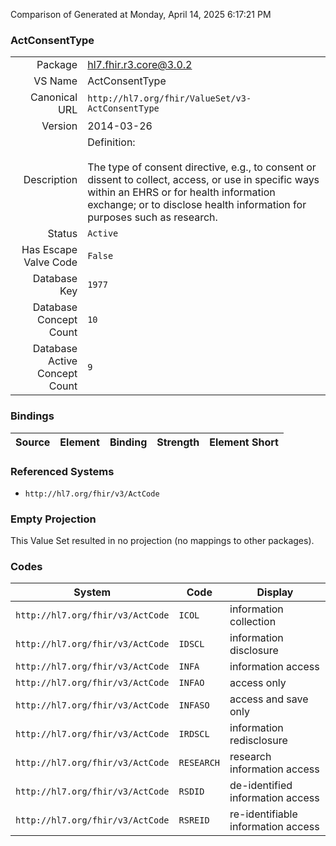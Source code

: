 Comparison of 
Generated at Monday, April 14, 2025 6:17:21 PM

### ActConsentType

|      |     |
| ---: | --- |
| Package | hl7.fhir.r3.core@3.0.2 |
| VS Name | ActConsentType |
| Canonical URL | `http://hl7.org/fhir/ValueSet/v3-ActConsentType` |
| Version | 2014-03-26 |
| Description | Definition:<br/><br/>The type of consent directive, e.g., to consent or dissent to collect, access, or use in specific ways within an EHRS or for health information exchange; or to disclose  health information  for purposes such as research. |
| Status | `Active` |
| Has Escape Valve Code | `False` |
| Database Key | `1977` |
| Database Concept Count | `10` |
| Database Active Concept Count | `9` |
### Bindings

| Source | Element | Binding | Strength | Element Short |
| ------ | ------- | ------- | -------- | ------------- |

### Referenced Systems

* `http://hl7.org/fhir/v3/ActCode`
### Empty Projection

This Value Set resulted in no projection (no mappings to other packages).

### Codes

| System | Code | Display |
| ------ | ---- | ------- |
| `http://hl7.org/fhir/v3/ActCode` | `ICOL` | information collection |
| `http://hl7.org/fhir/v3/ActCode` | `IDSCL` | information disclosure |
| `http://hl7.org/fhir/v3/ActCode` | `INFA` | information access |
| `http://hl7.org/fhir/v3/ActCode` | `INFAO` | access only |
| `http://hl7.org/fhir/v3/ActCode` | `INFASO` | access and save only |
| `http://hl7.org/fhir/v3/ActCode` | `IRDSCL` | information redisclosure |
| `http://hl7.org/fhir/v3/ActCode` | `RESEARCH` | research information access |
| `http://hl7.org/fhir/v3/ActCode` | `RSDID` | de-identified information access |
| `http://hl7.org/fhir/v3/ActCode` | `RSREID` | re-identifiable information access |
